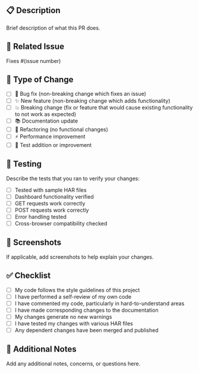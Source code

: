 ## 📋 Description

Brief description of what this PR does.

## 🔗 Related Issue

Fixes #(issue number)

## 🎯 Type of Change

- [ ] 🐛 Bug fix (non-breaking change which fixes an issue)
- [ ] ✨ New feature (non-breaking change which adds functionality)
- [ ] 💥 Breaking change (fix or feature that would cause existing functionality to not work as expected)
- [ ] 📚 Documentation update
- [ ] 🔧 Refactoring (no functional changes)
- [ ] ⚡ Performance improvement
- [ ] 🧪 Test addition or improvement

## 🧪 Testing

Describe the tests that you ran to verify your changes:

- [ ] Tested with sample HAR files
- [ ] Dashboard functionality verified
- [ ] GET requests work correctly
- [ ] POST requests work correctly
- [ ] Error handling tested
- [ ] Cross-browser compatibility checked

## 📸 Screenshots

If applicable, add screenshots to help explain your changes.

## ✅ Checklist

- [ ] My code follows the style guidelines of this project
- [ ] I have performed a self-review of my own code
- [ ] I have commented my code, particularly in hard-to-understand areas
- [ ] I have made corresponding changes to the documentation
- [ ] My changes generate no new warnings
- [ ] I have tested my changes with various HAR files
- [ ] Any dependent changes have been merged and published

## 📝 Additional Notes

Add any additional notes, concerns, or questions here.